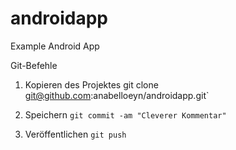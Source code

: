 # androidapp
Example Android App


Git-Befehle

1. Kopieren des Projektes
git clone git@github.com:anabelloeyn/androidapp.git`

2. Speichern
`git commit -am "Cleverer Kommentar"`

3. Veröffentlichen
`git push`